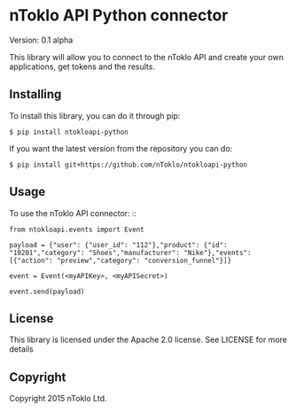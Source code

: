 # nToklo API Python connector

Version: 0.1 alpha

This library will allow you to connect to the nToklo API and create your own applications, get tokens and the results.

## Installing

To install this library, you can do it through pip:

    $ pip install ntokloapi-python

If you want the latest version from the repository you can do:

    $ pip install git+https://github.com/nToklo/ntokloapi-python

## Usage

To use the nToklo API connector:
::

    from ntokloapi.events import Event

    payload = {"user": {"user_id": "112"},"product": {"id": "10201","category": "Shoes","manufacturer": "Nike"},"events": [{"action": "preview","category": "conversion_funnel"}]}

    event = Event(<myAPIKey>, <myAPISecret>)

    event.send(payload)

## License

This library is licensed under the Apache 2.0 license. See LICENSE for more
details

## Copyright

Copyright 2015 nToklo Ltd.
